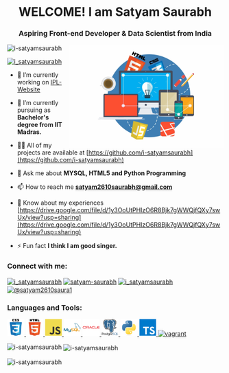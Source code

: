 <h1 align="center">WELCOME! I am Satyam Saurabh</h1>
<h3 align="center">Aspiring Front-end Developer & Data Scientist from India</h3>

<img align="right" alt="Coding" width="360" src="github pic 1.png">

<p align="left"> <img src="https://komarev.com/ghpvc/?username=i-satyamsaurabh&label=Profile%20views&color=0e75b6&style=flat" alt="i-satyamsaurabh" /> </p>

<p align="left"> <a href="https://twitter.com/i_satyamsaurabh" target="blank"><img src="https://img.shields.io/twitter/follow/i_satyamsaurabh?logo=twitter&style=for-the-badge" alt="i_satyamsaurabh" /></a> </p>

- 🔭 I’m currently working on [IPL-Website](https://github.com/i-satyamsaurabh/IPL-Webpage)

- 🌱 I’m currently pursuing as **Bachelor's degree from IIT Madras.**

- 👨‍💻 All of my projects are available at [https://github.com/i-satyamsaurabh](https://github.com/i-satyamsaurabh)

- 💬 Ask me about **MYSQL, HTML5 and Python Programming**

- 📫 How to reach me **satyam2610saurabh@gmail.com**

- 📄 Know about my experiences [https://drive.google.com/file/d/1y3OoUtPHIzO6R8Bjk7gWWQjfQXy7swUx/view?usp=sharing](https://drive.google.com/file/d/1y3OoUtPHIzO6R8Bjk7gWWQjfQXy7swUx/view?usp=sharing)

- ⚡ Fun fact **I think I am good singer.**

<h3 align="left">Connect with me:</h3>
<p align="left">
<a href="https://twitter.com/i_satyamsaurabh" target="blank"><img align="center" src="https://raw.githubusercontent.com/rahuldkjain/github-profile-readme-generator/master/src/images/icons/Social/twitter.svg" alt="i_satyamsaurabh" height="30" width="40" /></a>
<a href="https://linkedin.com/in/satyam-saurabh" target="blank"><img align="center" src="https://raw.githubusercontent.com/rahuldkjain/github-profile-readme-generator/master/src/images/icons/Social/linked-in-alt.svg" alt="satyam-saurabh" height="30" width="40" /></a>
<a href="https://instagram.com/i_satyamsaurabh" target="blank"><img align="center" src="https://raw.githubusercontent.com/rahuldkjain/github-profile-readme-generator/master/src/images/icons/Social/instagram.svg" alt="i_satyamsaurabh" height="30" width="40" /></a>
<a href="https://www.hackerrank.com/@satyam2610saura1" target="blank"><img align="center" src="https://raw.githubusercontent.com/rahuldkjain/github-profile-readme-generator/master/src/images/icons/Social/hackerrank.svg" alt="@satyam2610saura1" height="30" width="40" /></a>
</p>

<h3 align="left">Languages and Tools:</h3>
<p align="left"> <a href="https://www.w3schools.com/css/" target="_blank" rel="noreferrer"> <img src="https://raw.githubusercontent.com/devicons/devicon/master/icons/css3/css3-original-wordmark.svg" alt="css3" width="40" height="40"/> </a> <a href="https://www.w3.org/html/" target="_blank" rel="noreferrer"> <img src="https://raw.githubusercontent.com/devicons/devicon/master/icons/html5/html5-original-wordmark.svg" alt="html5" width="40" height="40"/> </a> <a href="https://developer.mozilla.org/en-US/docs/Web/JavaScript" target="_blank" rel="noreferrer"> <img src="https://raw.githubusercontent.com/devicons/devicon/master/icons/javascript/javascript-original.svg" alt="javascript" width="40" height="40"/> </a> <a href="https://www.mysql.com/" target="_blank" rel="noreferrer"> <img src="https://raw.githubusercontent.com/devicons/devicon/master/icons/mysql/mysql-original-wordmark.svg" alt="mysql" width="40" height="40"/> </a> <a href="https://www.oracle.com/" target="_blank" rel="noreferrer"> <img src="https://raw.githubusercontent.com/devicons/devicon/master/icons/oracle/oracle-original.svg" alt="oracle" width="40" height="40"/> </a> <a href="https://www.postgresql.org" target="_blank" rel="noreferrer"> <img src="https://raw.githubusercontent.com/devicons/devicon/master/icons/postgresql/postgresql-original-wordmark.svg" alt="postgresql" width="40" height="40"/> </a> <a href="https://www.python.org" target="_blank" rel="noreferrer"> <img src="https://raw.githubusercontent.com/devicons/devicon/master/icons/python/python-original.svg" alt="python" width="40" height="40"/> </a> <a href="https://www.typescriptlang.org/" target="_blank" rel="noreferrer"> <img src="https://raw.githubusercontent.com/devicons/devicon/master/icons/typescript/typescript-original.svg" alt="typescript" width="40" height="40"/> </a> <a href="https://www.vagrantup.com/" target="_blank" rel="noreferrer"> <img src="https://www.vectorlogo.zone/logos/vagrantup/vagrantup-icon.svg" alt="vagrant" width="40" height="40"/> </a> </p>

<p><img align="left" src="https://github-readme-stats.vercel.app/api/top-langs?username=i-satyamsaurabh&show_icons=true&locale=en&layout=compact" alt="i-satyamsaurabh" /></p>

<p>&nbsp;<img align="center" src="https://github-readme-stats.vercel.app/api?username=i-satyamsaurabh&show_icons=true&locale=en" alt="i-satyamsaurabh" /></p>

<p><img align="center" src="https://github-readme-streak-stats.herokuapp.com/?user=i-satyamsaurabh&" alt="i-satyamsaurabh" /></p>

